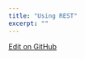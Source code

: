 ```yaml
---
title: "Using REST"
excerpt: ""
---
```



<a class="edit-on-github" href="https://github.com/sinch/docs/blob/master/docs/voice/using-rest.md">Edit on GitHub</a>